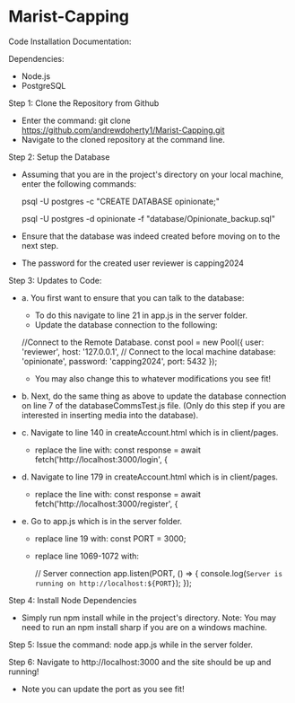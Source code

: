 # Marist-Capping
Code Installation Documentation:
 
 Dependencies:
 - Node.js
 - PostgreSQL

 Step 1: Clone the Repository from Github
 - Enter the command: git clone https://github.com/andrewdoherty1/Marist-Capping.git
 - Navigate to the cloned repository at the command line.

 Step 2: Setup the Database
 - Assuming that you are in the project's directory on your local machine, enter the following commands:

   psql -U postgres -c "CREATE DATABASE opinionate;"

   psql -U postgres -d opinionate -f "database/Opinionate_backup.sql"

 - Ensure that the database was indeed created before moving on to the next step.
 - The password for the created user reviewer is capping2024

 Step 3: Updates to Code:
 - a. You first want to ensure that you can talk to the database:
    - To do this navigate to line 21 in app.js in the server folder.
    - Update the database connection to the following:

    //Connect to the Remote Database.
      const pool = new Pool({
      user: 'reviewer',
      host: '127.0.0.1',  // Connect to the local machine
      database: 'opinionate',
      password: 'capping2024',
      port: 5432
    });

    - You may also change this to whatever modifications you see fit!

 - b. Next, do the same thing as above to update the database connection on line 7 of the databaseCommsTest.js file. 
  (Only do this step if you are interested in inserting media into the database).

 - c. Navigate to line 140 in createAccount.html which is in client/pages.
    - replace the line with: const response = await fetch('http://localhost:3000/login', {

 - d. Navigate to line 179 in createAccount.html which is in client/pages.
    - replace the line with: const response = await fetch('http://localhost:3000/register', {

 - e. Go to app.js which is in the server folder.
    - replace line 19 with: const PORT = 3000;
    - replace line 1069-1072 with:

      // Server connection
      app.listen(PORT, () => {
        console.log(`Server is running on http://localhost:${PORT}`);
      }); 

 Step 4: Install Node Dependencies
 - Simply run npm install while in the project's directory.
 Note: You may need to run an npm install sharp if you are on a windows machine.

 Step 5: Issue the command: node app.js while in the server folder.

 Step 6: Navigate to http://localhost:3000 and the site should be up and running!
 - Note you can update the port as you see fit!


